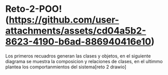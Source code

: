 # Reto-2-POO! (https://github.com/user-attachments/assets/cd04a5b2-8623-4190-b6ad-886940416e10)


Los primeros recuadros generan las clases y objetos, en el siguiente diagrama se muestra la composicion y relaciones de clases, en el ultimmo plantea los comportanmientos del sistema[reto 2 drawio]
